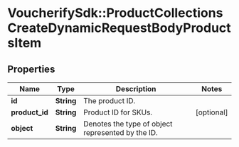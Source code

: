 # VoucherifySdk::ProductCollectionsCreateDynamicRequestBodyProductsItem

## Properties

| Name | Type | Description | Notes |
| ---- | ---- | ----------- | ----- |
| **id** | **String** | The product ID. |  |
| **product_id** | **String** | Product ID for SKUs. | [optional] |
| **object** | **String** | Denotes the type of object represented by the ID. |  |

